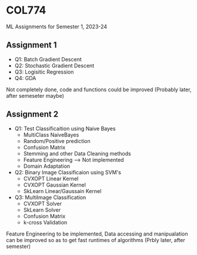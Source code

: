 # COL774
ML Assignments for Semester 1, 2023-24

## **Assignment 1**

- Q1: Batch Gradient Descent
- Q2: Stochastic Gradient Descent
- Q3: Logisitic Regression
- Q4: GDA

Not completely done, code and functions could be improved (Probably later, after semeseter maybe)

## **Assignment 2**

- Q1: Test Classificaition using Naive Bayes
  - MultiClass NaiveBayes
  - Random/Positive prediction
  - Confusion Matrix
  - Stemming and other Data Cleaning methods
  - Feature Engineering --> Not implemented
  - Domain Adaptation
-  Q2: Binary Image Classificaion using SVM's
   - CVXOPT Linear Kernel
   - CVXOPT Gaussian Kernel
   - SkLearn Linear/Gaussain Kernel
-  Q3: MultiImage Classification
   - CVXOPT Solver
   - SkLearn Solver
   - Confusion Matrix
   - k-cross Validation

Feature Engineering to be implemented, Data accessing and manipualation can be improved so as to get fast runtimes of algorithms (Prbly later, after semester)
